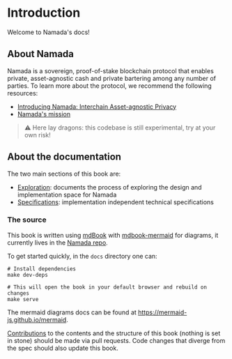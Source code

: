# Introduction

Welcome to Namada's docs!

## About Namada

Namada is a sovereign, proof-of-stake blockchain protocol that enables private, asset-agnostic cash and private bartering among any number of parties. To learn more about the protocol, we recommend the following resources:

- [Introducing Namada: Interchain Asset-agnostic Privacy](https://blog.namada.net/introducing-namada-interchain-asset-agnostic-privacy/)
- [Namada's mission](https://forum.namada.net/t/the-namada-mission/275)

> ⚠️ Here lay dragons: this codebase is still experimental, try at your own risk!

## About the documentation

The two main sections of this book are:

- [Exploration](./explore): documents the process of exploring the design and implementation space for Namada
- [Specifications](./specs): implementation independent technical specifications

### The source

This book is written using [mdBook](https://rust-lang.github.io/mdBook/) with [mdbook-mermaid](https://github.com/badboy/mdbook-mermaid) for diagrams, it currently lives in the [Namada repo](https://github.com/anoma/namada).

To get started quickly, in the `docs` directory one can:

```shell
# Install dependencies
make dev-deps

# This will open the book in your default browser and rebuild on changes
make serve
```

The mermaid diagrams docs can be found at <https://mermaid-js.github.io/mermaid>.

[Contributions](https://github.com/anoma/namada/issues) to the contents and the structure of this book (nothing is set in stone) should be made via pull requests. Code changes that diverge from the spec should also update this book.
